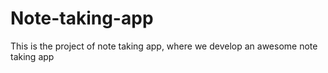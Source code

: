 # Note-taking-app
This is the project of note taking app, where we develop an awesome note taking app
